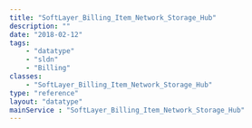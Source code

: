 ```yaml
---
title: "SoftLayer_Billing_Item_Network_Storage_Hub"
description: ""
date: "2018-02-12"
tags:
    - "datatype"
    - "sldn"
    - "Billing"
classes:
    - "SoftLayer_Billing_Item_Network_Storage_Hub"
type: "reference"
layout: "datatype"
mainService : "SoftLayer_Billing_Item_Network_Storage_Hub"
---
```

